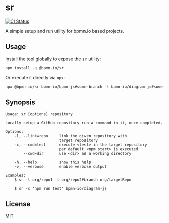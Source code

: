 # sr

[![CI Status](https://img.shields.io/github/workflow/status/bpmn-io/sr/CI/main)](https://github.com/bpmn-io/sr/actions?query=workflow%3ACI)

A simple setup and run utility for bpmn.io based projects.


## Usage

Install the tool globally to expose the `sr` utility:

```sh
npm install -g @bpmn-io/sr
```

Or execute it directly via `npx`:

```sh
npx @bpmn-io/sr bpmn-io/bpmn-js#some-branch -l bpmn-io/diagram-js#some-branch
```


## Synopsis

```plain
Usage: sr [options] repository

Locally setup a GitHub repository run a command in it, once completed.

Options:
    -l, --link=repo     link the given repository with
                        target repository
    -c, --cmd=test      execute <test> in the target repository
                        per default <npm start> is executed
        --cwd=dir       use <dir> as a working directory

    -h, --help          show this help
    -v, --verbose       enable verbose output

Examples:
    $ sr -l org/repo1 -l org/repo2#branch org/targetRepo

    $ sr -c 'npm run test' bpmn-io/diagram-js
```


## License

MIT
